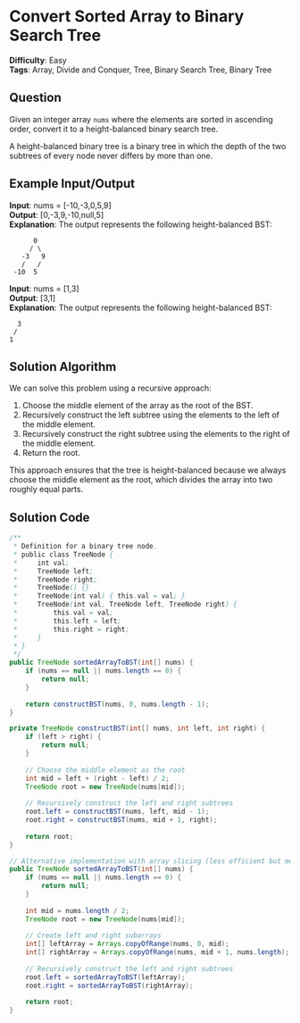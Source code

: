 # Convert Sorted Array to Binary Search Tree

**Difficulty**: Easy  
**Tags**: Array, Divide and Conquer, Tree, Binary Search Tree, Binary Tree

## Question
Given an integer array `nums` where the elements are sorted in ascending order, convert it to a height-balanced binary search tree.

A height-balanced binary tree is a binary tree in which the depth of the two subtrees of every node never differs by more than one.

## Example Input/Output
**Input**: nums = [-10,-3,0,5,9]  
**Output**: [0,-3,9,-10,null,5]  
**Explanation**: The output represents the following height-balanced BST:
```
      0
     / \
   -3   9
   /   /
 -10  5
```

**Input**: nums = [1,3]  
**Output**: [3,1]  
**Explanation**: The output represents the following height-balanced BST:
```
  3
 /
1
```

## Solution Algorithm
We can solve this problem using a recursive approach:

1. Choose the middle element of the array as the root of the BST.
2. Recursively construct the left subtree using the elements to the left of the middle element.
3. Recursively construct the right subtree using the elements to the right of the middle element.
4. Return the root.

This approach ensures that the tree is height-balanced because we always choose the middle element as the root, which divides the array into two roughly equal parts.

## Solution Code
```java
/**
 * Definition for a binary tree node.
 * public class TreeNode {
 *     int val;
 *     TreeNode left;
 *     TreeNode right;
 *     TreeNode() {}
 *     TreeNode(int val) { this.val = val; }
 *     TreeNode(int val, TreeNode left, TreeNode right) {
 *         this.val = val;
 *         this.left = left;
 *         this.right = right;
 *     }
 * }
 */
public TreeNode sortedArrayToBST(int[] nums) {
    if (nums == null || nums.length == 0) {
        return null;
    }
    
    return constructBST(nums, 0, nums.length - 1);
}

private TreeNode constructBST(int[] nums, int left, int right) {
    if (left > right) {
        return null;
    }
    
    // Choose the middle element as the root
    int mid = left + (right - left) / 2;
    TreeNode root = new TreeNode(nums[mid]);
    
    // Recursively construct the left and right subtrees
    root.left = constructBST(nums, left, mid - 1);
    root.right = constructBST(nums, mid + 1, right);
    
    return root;
}
```

```java
// Alternative implementation with array slicing (less efficient but more readable)
public TreeNode sortedArrayToBST(int[] nums) {
    if (nums == null || nums.length == 0) {
        return null;
    }
    
    int mid = nums.length / 2;
    TreeNode root = new TreeNode(nums[mid]);
    
    // Create left and right subarrays
    int[] leftArray = Arrays.copyOfRange(nums, 0, mid);
    int[] rightArray = Arrays.copyOfRange(nums, mid + 1, nums.length);
    
    // Recursively construct the left and right subtrees
    root.left = sortedArrayToBST(leftArray);
    root.right = sortedArrayToBST(rightArray);
    
    return root;
}
``` 